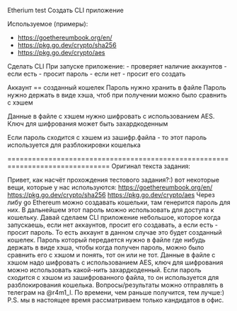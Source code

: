 Etherium test
Создать CLI приложение

Используемое (примеры):
- https://goethereumbook.org/en/
- https://pkg.go.dev/crypto/sha256
- https://pkg.go.dev/crypto/aes

Сделать CLI
При запуске приложение:
	- проверяет наличие аккаунтов
	- если есть  - просит пароль
	- если нет 	 - просит его создать

Аккаунт == созданный кошелек
Пароль нужно хранить в файле
Пароль нужно держать в виде хэша, чтоб при получении можно было сравнить с хэшем

Данные в файле с хэшем нужно шифровать с использованием AES.
Ключ для шифрования может быть захардкоденным

Если пароль сходится с хэшем из зашифр.файла - то этот пароль используется для
разблокировки кошелька


===============================================================================
Оригинал текста задания:

Привет, как насчёт прохождения тестового задания?:) вот некоторые вещи, которые
у нас используются:
https://goethereumbook.org/en/
https://pkg.go.dev/crypto/sha256
https://pkg.go.dev/crypto/aes
Через либу go Ethereum можно создавать кошельки, там генерится пароль для них.
В дальнейшем этот пароль можно использовать для доступа к кошельку.
Давай сделаем CLI приложение небольшое, которое когда запускаешь, если нет
аккаунтов, просит его создавать, а если есть - просит пароль.
То есть аккаунт в данном случае это будет созданный кошелек.
Пароль который передается нужно в файле где нибудь держать в виде хэша,
чтобы когда получен пароль, можно было сравнить его с хэшом и понять,
тот он или не тот.
Данные в файле с хэшом надо шифровать с использованием AES, ключ для шифрования
можно использовать какой-нить захардкоденный. Если пароль сходится с хэшом из
зашифрованного файла, то он используется для разблокирования кошелька.
Вопросы/результаты можно отправлять в телеграм на @r4m1_l.
По времени, чем раньше получится, тем лучше:)
P.S. мы в настоящее время рассматриваем только кандидатов в офис.

